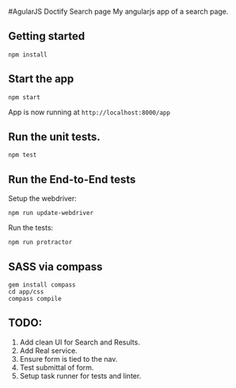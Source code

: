 #AgularJS Doctify Search page
My angularjs app of a search page.

## Getting started
```
npm install
```

## Start the app
```
npm start
```
App is now running at `http://localhost:8000/app`

## Run the unit tests.
```
npm test
```

## Run the End-to-End tests
Setup the webdriver:
```
npm run update-webdriver
```
Run the tests:
```
npm run protractor
```

## SASS via compass
```
gem install compass
cd app/css
compass compile
```

## TODO:
1. Add clean UI for Search and Results.
2. Add Real service.
3. Ensure form is tied to the nav.
4. Test submittal of form.
5. Setup task runner for tests and linter.
